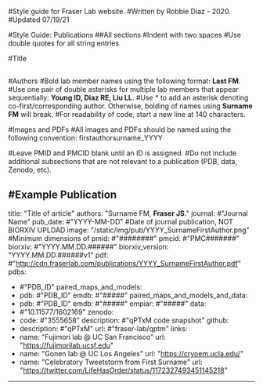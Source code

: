 #Style guide for Fraser Lab website.
#Written by Robbie Diaz - 2020.
#Updated 07/19/21

#Style Guide: Publications
##All sections
  #Indent with two spaces
  #Use double quotes for all string entries

#Title
##

#Authors
#Bold lab member names using the following format: **Last FM**.
#Use one pair of double asterisks for multiple lab members that appear sequentially: **Young ID, Diaz RE, Liu LL**.
#Use &#42; to add an asterisk denoting co-first/corresponding author. Otherwise, bolding of names using **Surname FM** will break.
#For readability of code, start a new line at 140 characters.

#Images and PDFs
#All images and PDFs should be named using the following convention: firstauthorsurname_YYYY

#Leave PMID and PMCID blank until an ID is assigned.
#Do not include additional subsections that are not relevant to a publication (PDB, data, Zenodo, etc).

#Example Publication
---
title: "Title of article"
authors: "Surname FM, **Fraser JS**."
journal: #"Journal Name"
pub_date: #"YYYY-MM-DD" #Date of journal publication, NOT BIORXIV UPLOAD
image: "/static/img/pub/YYYY_SurnameFirstAuthor.png" #Minimum dimensions of
pmid: #"########"
pmcid: #"PMC#######"
biorxiv: #"YYYY.MM.DD.######"
biorxiv_version: "YYYY.MM.DD.######v1"
pdf: #"http://cdn.fraserlab.com/publications/YYYY_SurnameFirstAuthor.pdf"
pdbs:
  - #"PDB_ID"
paired_maps_and_models:
  - pdb: #"PDB_ID"
    emdb: #"#####"
paired_maps_and_models_and_data:
  - pdb: #"PDB_ID"
    emdb: #"#####"
    empiar: #"#####"
data:
  - #"10.11577/1602169"
zenodo:
  - code: #"3555658"
    description: #"qPTxM code snapshot"
github:
  - description: #"qPTxM"
    url: #"fraser-lab/qptm"
links:
  - name: "Fujimori lab  @ UC San Francisco"
    url: "https://fujimorilab.ucsf.edu"
  - name: "Gonen lab @ UC Los Angeles"
    url: "https://cryoem.ucla.edu/"
  - name: "Celebratory Tweetstorm from First Surname"
    url: "https://twitter.com/LifeHasOrder/status/1172327493451145218"
---
